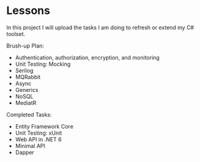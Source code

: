 # Lessons
In this project I will upload the tasks I am doing to refresh or extend my C# toolset. 

Brush-up Plan:
- Authentication, authorization, encryption, and monitoring
- Unit Testing: Mocking
- Serilog
- MQRabbit
- Async
- Generics
- NoSQL
- MediatR

Completed Tasks:
- Entity Framework Core
- Unit Testing: xUnit
- Web API in .NET 6
- Minimal API
- Dapper

